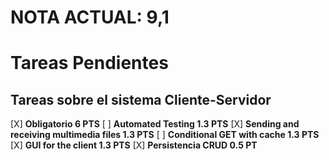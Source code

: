 # NOTA ACTUAL: 9,1

# Tareas Pendientes

## Tareas sobre el sistema Cliente-Servidor

[X] **Obligatorio 6 PTS**
[ ] **Automated Testing 1.3 PTS** 
[X] **Sending and receiving multimedia files 1.3 PTS**
[ ] **Conditional GET with cache 1.3 PTS**
[X] **GUI for the client 1.3 PTS**
[X] **Persistencia CRUD 0.5 PT**